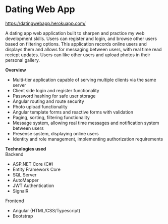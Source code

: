 # Dating Web App

https://datingwebapp.herokuapp.com/

A dating app web application built to sharpen and practice my web development skills. Users can register and login, and browse other users based on filtering options.
This application records online users and displays them and allows for messaging between users, with real time read reciept updates. Users can like other users and
upload photos in their personal gallery.

**Overview**
- Multi-tier application capable of serving multiple clients via the same server
- Client side login and register functionality
- Password hashing for safe user storage
- Angular routing and route security
- Photo upload functionality
- Angular template forms and reactive forms with validation
- Paging, sorting, filtering functionality
- Message system, allowing real time messages and notification system between users
- Presense system, displaying online users
- Identity and role management, implementing authorization requirements

**Technologies used**<br/>
Backend
- ASP.NET Core (C#)
- Entity Framework Core
- SQL Server
- AutoMapper
- JWT Authentication
- SignalR

Frontend
- Angular (HTML/CSS/Typescript)
- Bootstrap
